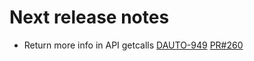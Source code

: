 # Next release notes

- Return more info in API getcalls
[DAUTO-949](https://dropin.atlassian.net/browse/DAUTO-949)
[PR#260](https://github.com/dropininc/dropin-auto-api-v1/pull/260)
